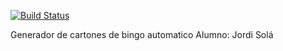 [![Build Status](https://travis-ci.org/Jordis2311/Bingo.svg?branch=master)](https://travis-ci.org/Jordis2311/Bingo)

Generador de cartones de bingo automatico
Alumno: Jordi Solá
